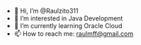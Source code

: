 - 👋 Hi, I’m @Raulzito311
- 👀 I’m interested in Java Development
- 🌱 I’m currently learning Oracle Cloud
- 📫 How to reach me: raulmff@gmail.com
<!--
- 💞️ I’m looking to collaborate on ...
-->

<!---
Raulzito311/Raulzito311 is a ✨ special ✨ repository because its `README.md` (this file) appears on your GitHub profile.
You can click the Preview link to take a look at your changes.
--->
